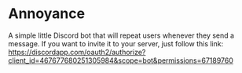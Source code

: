 # Annoyance
A simple little Discord bot that will repeat users whenever they send a message.
If you want to invite it to your server, just follow this link: 
  https://discordapp.com/oauth2/authorize?client_id=467677680251305984&scope=bot&permissions=67189760
